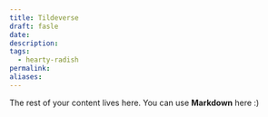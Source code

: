```yaml
---
title: Tildeverse
draft: fasle
date:
description: 
tags:
  - hearty-radish
permalink: 
aliases: 
---
```

 
The rest of your content lives here. You can use **Markdown** here :)